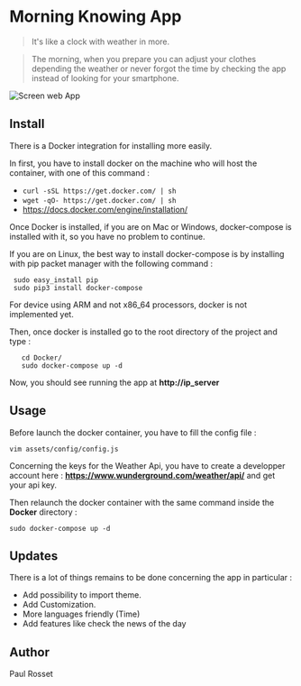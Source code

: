# Morning Knowing App

>It's like a clock with weather in more.

>The morning, when you prepare you can adjust your clothes depending the weather or never forgot the time by checking the app instead of looking for your smartphone.

![Screen web App](http://137.74.199.46/images.png)

## Install

There is a Docker integration for installing more easily.

In first, you have to install docker on the machine who will host the container, with one of this command :

- ```curl -sSL https://get.docker.com/ | sh```
- ```wget -qO- https://get.docker.com/ | sh``` 
- https://docs.docker.com/engine/installation/

Once Docker is installed, if you are on Mac or Windows, docker-compose is installed with it, so you have no problem to continue.

If you are on Linux, the best way to install docker-compose is by installing with pip packet manager with the following command :
```
 sudo easy_install pip
 sudo pip3 install docker-compose
```

For device using ARM and not x86_64 processors, docker is not implemented yet.

Then, once docker is installed go to the root directory of the project and type : 
 ```
    cd Docker/
    sudo docker-compose up -d 
  ```
Now, you should see running the app at **http://ip_server**

## Usage

Before launch the docker container, you have to fill the config file :
```
vim assets/config/config.js
```

Concerning the keys for the Weather Api, you have to create a developper account here : **https://www.wunderground.com/weather/api/** and get your api key.

Then relaunch the docker container with the same command inside the **Docker** directory :
 ```
 sudo docker-compose up -d
```

## Updates

There is a lot of things remains to be done concerning the app in particular :

- Add possibility to import theme.
- Add Customization.
- More languages friendly (Time)
- Add features like check the news of the day

## Author

Paul Rosset